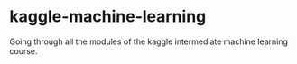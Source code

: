 # kaggle-machine-learning

Going through all the modules of the kaggle intermediate machine learning course.
